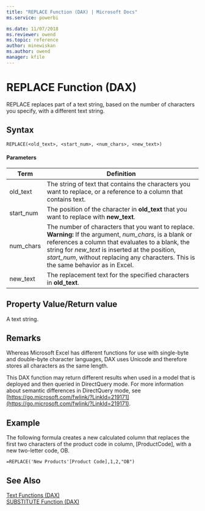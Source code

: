 ```yaml
---
title: "REPLACE Function (DAX) | Microsoft Docs"
ms.service: powerbi 

ms.date: 11/07/2018
ms.reviewer: owend
ms.topic: reference
author: minewiskan
ms.author: owend
manager: kfile
---
```

# REPLACE Function (DAX)
REPLACE replaces part of a text string, based on the number of characters you specify, with a different text string.  
  
## Syntax  
  
```dax
REPLACE(<old_text>, <start_num>, <num_chars>, <new_text>)  
```
  
#### Parameters  
  
|Term|Definition|  
|--------|--------------|  
|old_text|The string of text that contains the characters you want to replace, or a reference to a column that contains text.|  
|start_num|The position of the character in **old_text** that you want to replace with **new_text**.|  
|num_chars|The number of characters that you want to replace. **Warning:** If the argument, *num_chars*, is a blank or references a column that evaluates to a blank, the string for *new_text* is inserted at the position, *start_num*, without replacing any characters. This is the same behavior as in Excel.|  
|new_text|The replacement text for the specified characters in **old_text**.|  
  
## Property Value/Return value  
A text string.  
  
## Remarks  
Whereas Microsoft Excel has different functions for use with single-byte and double-byte character languages, DAX uses Unicode and therefore stores all characters as the same length.  
  
This DAX function may return different results when used in a model that is deployed and then queried in DirectQuery mode. For more information about semantic differences in DirectQuery mode, see  [https://go.microsoft.com/fwlink/?LinkId=219171](https://go.microsoft.com/fwlink/?LinkId=219171).  
  
## Example  
The following formula creates a new calculated column that replaces the first two characters of the product code in column, [ProductCode], with a new two-letter code, OB.  
  
```dax
=REPLACE('New Products'[Product Code],1,2,"OB")  
```
  
## See Also  
[Text Functions &#40;DAX&#41;](text-functions-dax.md)  
[SUBSTITUTE Function &#40;DAX&#41;](substitute-function-dax.md)  
  
